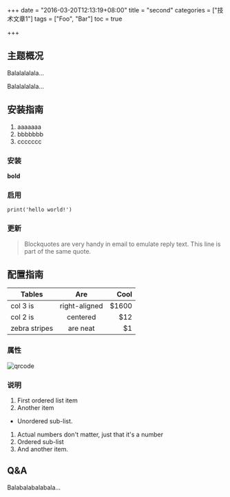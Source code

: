+++
date = "2016-03-20T12:13:19+08:00"
title = "second"
categories = ["技术文章1"]
tags = ["Foo", "Bar"]
toc = true

+++

## 主题概况

Balalalalala...

Balalalalala...

## 安装指南

1. aaaaaaa
1. bbbbbbb
1. ccccccc

### 安装

**bold**

### 启用


```
print('hello world!')
```

### 更新

> Blockquotes are very handy in email to emulate reply text.
> This line is part of the same quote.

## 配置指南

| Tables        | Are           | Cool |
| ------------- |:-------------:| -----:|
| col 3 is      | right-aligned | $1600 |
| col 2 is      | centered      |   $12 |
| zebra stripes | are neat      |    $1 |

### 属性

[link text itself]: http://blog.coderzh.com

![qrcode](http://blog.coderzh.com/public/qrcode.jpg)

### 说明

1. First ordered list item
2. Another item
  * Unordered sub-list.
1. Actual numbers don't matter, just that it's a number
  1. Ordered sub-list
4. And another item.

## Q&A

Balabalabalabala...
